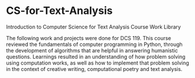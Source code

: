 # CS-for-Text-Analysis
Introduction to Computer Science for Text Analysis Course Work Library

The following work and projects were done for DCS 119. This course reviewed the fundamentals of computer programming in Python, through the development of algorithms that are helpful in answering humanistic questions. Learnings resulted in an understanding of how problem solving using computation works, as well as how to implement that problem solving in the context of creative writing, computational poetry and text analysis.


